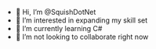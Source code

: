 - 👋 Hi, I’m @SquishDotNet
- 👀 I’m interested in expanding my skill set
- 🌱 I’m currently learning C#
- 💞️ I’m not looking to collaborate right now


<!---
SquishDotNet/SquishDotNet is a ✨ special ✨ repository because its `README.md` (this file) appears on your GitHub profile.
You can click the Preview link to take a look at your changes.
--->
